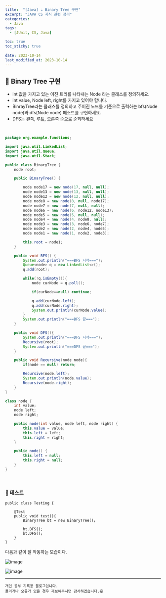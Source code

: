 ```yaml
---
title:  "[Java] ☕ Binary Tree 구현"
excerpt: "JAVA CS 지식 관련 정리"
categories:
  - Java
tags:
  - [JUnit, CS, Java]

toc: true
toc_sticky: true
 
date: 2023-10-14
last_modified_at: 2023-10-14
---
```



## 📖 Binary Tree 구현

- int 값을 가지고 있는 이진 트리를 나타내는 Node 라는 클래스를 정의하세요.
- int value, Node left, right를 가지고 있어야 합니다.
- BinrayTree라는 클래스를 정의하고 주어진 노드를 기준으로 출력하는 bfs(Node node)와 dfs(Node node) 메소드를 구현하세요.
- DFS는 왼쪽, 루트, 오른쪽 순으로 순회하세요  

<br>

```java
package org.example.functions;

import java.util.LinkedList;
import java.util.Queue;
import java.util.Stack;

public class BinaryTree {
    node root;

    public BinaryTree() {

        node node17 = new node(17, null, null);
        node node13 = new node(13, null, null);
        node node12 = new node(12, null, null);
        node node8 = new node(8, null, node17);
        node node7 = new node(7, null, null);
        node node6 = new node(6, node12, node13);
        node node5 = new node(5, null, null);
        node node4 = new node(4, node8, null);
        node node3 = new node(3, node6, node7);
        node node2 = new node(2, node4, node5);
        node node1 = new node(1, node2, node3);

        this.root = node1;
    }

    public void BFS() {
        System.out.println("===BFS 시작===");
        Queue<node> q = new LinkedList<>();
        q.add(root);

        while(!q.isEmpty()){
            node curNode = q.poll();

            if(curNode==null) continue;

            q.add(curNode.left);
            q.add(curNode.right);
            System.out.println(curNode.value);
        }
        System.out.println("===BFS 끝===");
    }

    public void DFS(){
        System.out.println("===DFS 시작===");
        Recursive(root);
        System.out.println("===DFS 끝===");
    }

    public void Recursive(node node){
        if(node == null) return;

        Recursive(node.left);
        System.out.println(node.value);
        Recursive(node.right);
    }
}

class node {
    int value;
    node left;
    node right;

    public node(int value, node left, node right) {
        this.value = value;
        this.left = left;
        this.right = right;
    }

    public node() {
        this.left = null;
        this.right = null;
    }
}
```

<br>

### 🍄 테스트

```
public class Testing {

    @Test
    public void test(){
        BinaryTree bt = new BinaryTree();

        bt.BFS();
        bt.DFS();
    }
}
```

다음과 같이 잘 작동하는 모습이다.  

![image](https://github.com/yyechan0602/yyechan0602.github.io/assets/37824506/7942f768-5aac-472d-b877-188860c56e39)

![image](https://github.com/yyechan0602/yyechan0602.github.io/assets/37824506/46f6a441-be5d-4ce8-982e-e1df6a66cc41)


***
    개인 공부 기록용 블로그입니다.
    틀리거나 오류가 있을 경우 제보해주시면 감사하겠습니다.😁